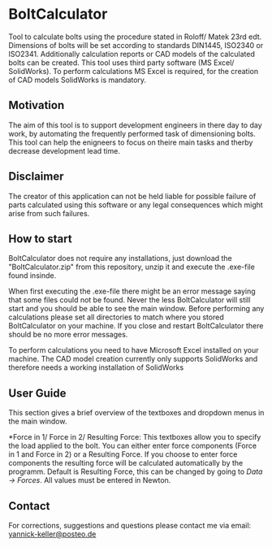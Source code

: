# BoltCalculator

Tool to calculate bolts using the procedure stated in Roloff/ Matek 23rd edt. Dimensions of bolts will be set according to standards DIN1445, ISO2340 or ISO2341.
Additionally calculation reports or CAD models of the calculated bolts can be created. This tool uses third party software (MS Excel/ SolidWorks). To perform calculations MS Excel is required, for the creation of CAD models SolidWorks is mandatory.

## Motivation
The aim of this tool is to support development engineers in there day to day work, by automating the frequently performed task of dimensioning bolts. This tool can help the enigneers to focus on theire main tasks and therby decrease development lead time. 

## Disclaimer 
The creator of this application can not be held liable for possible failure of parts calculated using this software or any legal consequences which might arise from such failures.

## How to start
BoltCalculator does not require any installations, just download the "BoltCalculator.zip" from this repository, unzip it and execute the .exe-file found insinde.

When first executing the .exe-file there might be an error message saying that some files could not be found. Never the less BoltCalculator will still start and you should be able to see the main window. Before performing any calculations please set all directories to match where you stored BoltCalculator on your machine. If you close and restart BoltCalculator there should be no more error messages. 

To perform calculations you need to have Microsoft Excel installed on your machine. The CAD model creation currently only supports SolidWorks and therefore needs a working installation of SolidWorks

## User Guide
This section gives a brief overview of the textboxes and dropdown menus in the main window.

*Force in 1/ Force in 2/ Resulting Force: This textboxes allow you to specify the load applied to the bolt. You can either enter force components (Force in 1 and Force in 2) or a Resulting Force. If you choose to enter force components the resulting force will be calculated automatically by the programm. Default is Resulting Force, this can be changed by going to *Data -> Forces*. All values must be entered in Newton.

## Contact
For corrections, suggestions and questions please contact me via email: yannick-keller@posteo.de
